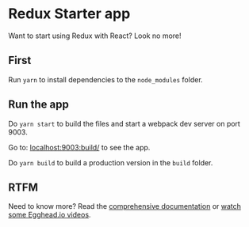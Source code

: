 # Redux Starter app

Want to start using Redux with React? Look no more!

## First

Run ```yarn``` to install dependencies to the ```node_modules``` folder.


## Run the app

Do ```yarn start``` to build the files and start a webpack dev server on port 9003.

Go to: <a href='localhost:9003:build'>localhost:9003:build/</a> to see the app.

Do ```yarn build``` to build a production version in the  ```build``` folder.

## RTFM
Need to know more? Read the <a href='http://redux.js.org/'>comprehensive documentation</a> or <a href='https://egghead.io/courses/getting-started-with-redux'>watch some Egghead.io videos</a>.

